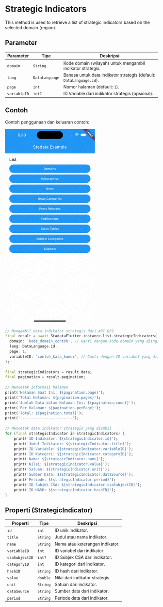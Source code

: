 # Strategic Indicators

This method is used to retrieve a list of strategic indicators based on the selected domain (region).

## Parameter

| Parameter    | Tipe           | Deskripsi                                                           |
| ------------ | -------------- | ------------------------------------------------------------------- |
| `domain`     | `String`       | Kode domain (wilayah) untuk mengambil indikator strategis.          |
| `lang`       | `DataLanguage` | Bahasa untuk data indikator strategis (default: `DataLanguage.id`). |
| `page`       | `int`          | Nomor halaman (default: `1`).                                       |
| `variableID` | `int?`         | ID Variable dari indikator strategis (opsional).                    |

## Contoh

Contoh penggunaan dan keluaran contoh:

![Preview](/gif/static_tables.gif)

```dart
// Mengambil data indikator strategis dari API BPS
final result = await StadataFlutter.instance.list.strategicIndicators(
  domain: 'kode_domain_contoh', // Ganti dengan kode domain yang diinginkan
  lang: DataLanguage.id,
  page: 1,
  variableID: 'contoh_kata_kunci', // Ganti dengan ID variabel yang diinginkan atau null
);

final strategicIndicators = result.data;
final pagination = result.pagination;

// Mencetak informasi halaman
print('Halaman Saat Ini: ${pagination.page}');
print('Total Halaman: ${pagination.pages}');
print('Jumlah Data dalam Halaman Ini: ${pagination.count}');
print('Per Halaman: ${pagination.perPage}');
print('Total: ${pagination.total}');
print('------------------------');

// Mencetak data indikator strategis yang diambil
for (final strategicIndicator in strategicIndicators) {
    print('ID Indikator: ${strategicIndicator.id}');
    print('Judul Indikator: ${strategicIndicator.title}');
    print('ID Variable: ${strategicIndicator.variableID}');
    print('ID Kategori: ${strategicIndicator.categoryID}');
    print('Nama: ${strategicIndicator.name}');
    print('Nilai: ${strategicIndicator.value}');
    print('Satuan: ${strategicIndicator.unit}');
    print('Sumber Data: ${strategicIndicator.dataSource}');
    print('Periode: ${strategicIndicator.period}');
    print('ID Subjek CSA: ${strategicIndicator.csaSubjectID}');
    print('ID HASH: ${strategicIndicator.hashID}');
}
```

## Properti (StrategicIndicator)

| Properti       | Tipe     | Deskripsi                       |
| -------------- | -------- | ------------------------------- |
| `id`           | `int`    | ID unik indikator.              |
| `title`        | `String` | Judul atau nama indikator.      |
| `name`         | `String` | Nama atau keterangan indikator. |
| `variableID`   | `int`    | ID variabel dari indikator.     |
| `csaSubjectID` | `int?`   | ID Subjek CSA dari indikator.   |
| `categoryID`   | `int`    | ID kategori dari indikator.     |
| `hashID`       | `String` | ID hash dari indikator.         |
| `value`        | `double` | Nilai dari indikator strategis. |
| `unit`         | `String` | Satuan dari indikator.          |
| `dataSource`   | `String` | Sumber data dari indikator.     |
| `period`       | `String` | Periode data dari indikator.    |
